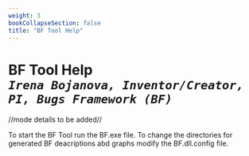 ```yaml
---
weight: 3
bookCollapseSection: false
title: "BF Tool Help"
---
```

# BF Tool Help<br/>_`Irena Bojanova, Inventor/Creator, PI, Bugs Framework (BF)`_

//mode details to be added//

To start the BF Tool run the BF.exe file.
To change the directories for generated BF deacriptions abd graphs modify the BF.dll.config file.